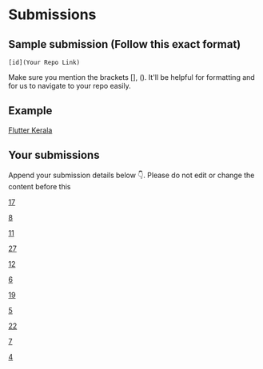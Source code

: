 # Submissions

## Sample submission (Follow this exact format)

    [id](Your Repo Link)

Make sure you mention the brackets [], (). It'll be helpful for formatting and for us to navigate to your repo easily.

## Example

[Flutter Kerala](https://github.com/FlutterKerala/)

## Your submissions

Append your submission details below 👇. Please do not edit or change the content before this 

[17](https://github.com/MayurPoptani/quizzy_app.git)

[8](https://github.com/ajmaln/flutter-quiz)

[11](https://github.com/Syamgith/Quizzy)

[27](https://github.com/dheerajtp/ToDoList)

[12](https://github.com/dheerajtp/Quiz-Application)

[6](https://github.com/itexpert2572000/Quiz_App)

[19](https://github.com/adheela/examen_app)

[5](https://github.com/hashiqvh/quiz.git)

[22](https://github.com/arshupt/Quiz-App)

[7](https://github.com/sneha-meto/Quizy-Flutter)

[4](https://github.com/AbhijithKonnayil/quizapp)
